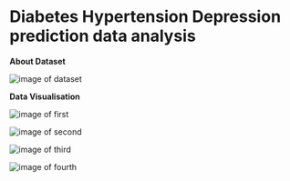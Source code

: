 # Diabetes Hypertension Depression prediction data analysis



**About Dataset**


![image of dataset](https://github.com/imakshit/Major-Project/blob/master/screen_shots/dhd_dataset.png)



**Data Visualisation**

![image of first](https://github.com/imakshit/Major-Project/blob/master/screen_shots/dhd_dv1.png)


![image of second](https://github.com/imakshit/Major-Project/blob/master/screen_shots/dhd_dv2.png)


![image of third](https://github.com/imakshit/Major-Project/blob/master/screen_shots/dhd_dv3.png)


![image of fourth](https://github.com/imakshit/Major-Project/blob/master/screen_shots/dhd_dv4.png)


